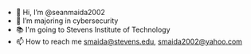 - 👋 Hi, I’m @seanmaida2002
- 👀 I’m majoring in cybersecurity
- 📚 I'm going to Stevens Institute of Technology
- 📫 How to reach me smaida@stevens.edu, smaida2002@yahoo.com

<!---
seanmaida2002/seanmaida2002 is a ✨ special ✨ repository because its `README.md` (this file) appears on your GitHub profile.
You can click the Preview link to take a look at your changes.
--->
